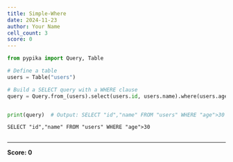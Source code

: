 ```yaml
---
title: Simple-Where
date: 2024-11-23
author: Your Name
cell_count: 3
score: 0
---
```


```python
from pypika import Query, Table

# Define a table
users = Table("users")

# Build a SELECT query with a WHERE clause
query = Query.from_(users).select(users.id, users.name).where(users.age > 30)



```


```python
print(query)  # Output: SELECT "id","name" FROM "users" WHERE "age">30
```

    SELECT "id","name" FROM "users" WHERE "age">30



```python

```


---
**Score: 0**
